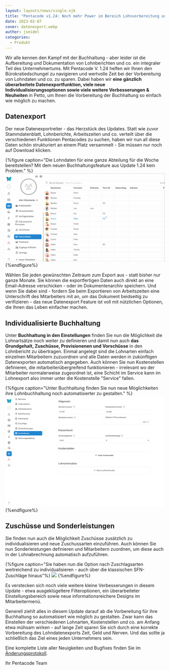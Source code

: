```yaml
---
layout: layouts/news/single.njk
title: "Pentacode v1.24: Noch mehr Power im Bereich Lohnvorbereitung und Datenexport"
date: 2023-02-07
cover: datenexport.webp
author: jseidel
categories:
  - Produkt
---
```


Wir alle kennen den Kampf mit der Buchhaltung - aber leider ist die Aufbereitung und Dokumentation von Lohnberichten und co. ein integraler Teil des Unternehmertums.
Mit Pentacode V. 1.24 helfen wir Ihnen den Bürokratiedschungel zu navigieren und wertvolle Zeit bei der Vorbereitung von Lohndaten und co. zu sparen. Dabei haben wir **eine gänzlich überarbeitete Datenexportfunktion, viele neue Individualisierungsoptionen sowie viele weitere Verbesserungen & Neuheiten** in Petto, um Ihnen die Vorbereitung der Buchhaltung so einfach wie möglich zu machen.

## Datenexport

Der neue Datenexportreiter - das Herzstück des Updates. Statt wie zuvor Stammdatenblatt, Lohnberichte, Arbeitszeiten und co. verteilt über die verschiedenen Funktionen Pentacodes zu suchen, haben wir nun all diese Daten schön strukturiert an einem Platz versammelt - Sie müssen nur noch auf Download klicken. 

{%figure caption="Die Lohndaten für eine ganze Abteilung für die Woche bereitstellen? Mit dem neuen Buchhaltungsfeature aus Update 1.24 kein Problem." %}
<img src="lohnberichte.gif"/>
{%endfigure%}

Wählen Sie jeden gewünschten Zeitraum zum Export aus - statt bisher nur ganze Monate.
Sie können die exportfertigen Daten auch direkt an eine Email-Adresse verschicken - oder im Dokumentenarchiv speichern. Und wenn Sie dabei sind - fordern Sie beim Exportieren von Arbeitszeiten eine Unterschrift des Mitarbeiters mit an, um das Dokument beidseitig zu verifizieren - das neue Datenexport Feature ist voll mit nützlichen Optionen, die Ihnen das Leben einfacher machen. 

## Individualisierte Buchhaltung

Unter **Buchhaltung in den Einstellungen** finden Sie nun die Möglichkeit die Lohnartsätze noch weiter zu definieren und damit nun auch **das Grundgehalt, Zuschüsse, Provisionenen und Vorschüsse** in den Lohnbericht zu übertragen. Einmal angelegt sind die Lohnarten einfach einzelnen Mitarbeitern zuzuordnen und alle Daten werden in zukünftigen Datenexporten automatisch angegeben. 
Auch können Sie nun Kostenstellen definieren, die mitarbeiterübergreifend funktionieren - irrelevant wo der Mitarbeiter normalerweise zugeordnet ist, eine Schicht im Service kann im Lohnexport also immer unter die Kostenstelle "Service" fallen. 

{%figure caption="Unter Buchhaltung finden Sie nun neue Möglichkeiten ihre Lohnbuchhaltung noch automatisierter zu gestalten." %}
<img src="buchhaltung.webp"/>
{%endfigure%}

## Zuschüsse und Sonderleistungen

Sie finden nun auch die Möglichkeit Zuschüsse zusätzlich zu individualisieren und neue Zuschussarten einzuführen. Auch können Sie nun Sonderleistungen definieren und Mitarbeitern zuordnen, um diese auch in der Lohnabrechnung automatisch aufzuführen. 

{%figure caption="Sie haben nun die Option nach Zuschlagsarten weitreichend zu individualisieren - auch über die klassischen SFN-Zuschläge hinaus"%}
<img src="zuschläge.webp"/>
{%endfigure%}

Es verstecken sich noch viele weitere kleine Verbesserungen in diesem Update - etwa ausgeklügeltere Filteroptionen, ein überarbeiteter Einstellungsbereich sowie neue informationsreichere Designs im Mitarbeitermenü. 

Generell ziehlt alles in diesem Update darauf ab die Vorbereitung für ihre Buchhaltung so automatisiert wie möglich zu gestalten. Zwar kann das Einstellen der verschiedenen Lohnarten, Kostenstellen und co. am Anfang etwa mühsam wirken - auf lange Zeit sparen Sie sich durch eine korrekte Vorbereitung des Lohndatenexports Zeit, Geld und Nerven. Und das sollte ja schließlich das Ziel eines jeden Unternehmers sein. 

Eine komplette Liste aller Neuigkeiten und Bugfixes finden Sie im [Änderungsprotokoll]().

Ihr Pentacode Team
